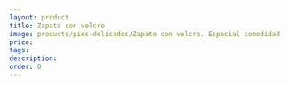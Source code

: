 ```yaml
---
layout: product
title: Zapato con velcro
image: products/pies-delicados/Zapato con velcro. Especial comodidad
price: 
tags: 
description: 
order: 0
---
```

